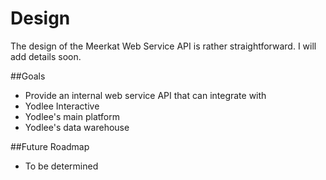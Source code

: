 Design
=========================

The design of the Meerkat Web Service API is rather straightforward.  I will add details soon.

##Goals
*  Provide an internal web service API that can integrate with
  *  Yodlee Interactive
  *  Yodlee's main platform
  *  Yodlee's data warehouse

##Future Roadmap
*  To be determined
